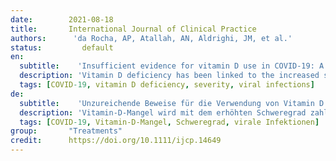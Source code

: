```yaml
---
date:        2021-08-18
title:       International Journal of Clinical Practice
authors:      'da Rocha, AP, Atallah, AN, Aldrighi, JM, et al.'
status:         default
en:
  subtitle:    'Insufficient evidence for vitamin D use in COVID-19: A rapid systematic review'
  description: 'Vitamin D deficiency has been linked to the increased severity of numerous viral infections. To assess whether vitamin D supplementation is safe and effective for the treatment of COVID-19. We searched MEDLINE, EMBASE, CENTRAL, LILACS and LOVE for randomised controlled trials (RCTs) published up to 2 March evaluating the effects of vitamin D for the treatment of coronavirus disease (COVID-19). Two authors selected the studies and analysed the data evidence following Cochrane Recommendations. We included three RCTs with a total of 385 participants. We found low certainty evidence indicating that hospitalised patients under calcifediol plus standard care (SC) treatment seem to present a significantly lower risk of being admitted to ICU but no difference in mortality. We found low to very low certainty evidence that the improvement in fibrinogen levels is slightly greater in mildly symptomatic or asymptomatic patients with COVID-19 that used cholecalciferol plus SC than in those treated with placebo plus SC (mean difference), and the patients who used cholecalciferol plus SC achieved more SARS-CoV-2 negativity, but not on d-dimer, c-reactive protein (CRP) or procalcitonin compared with the patients in the placebo plus SC group. We also found low to moderate certainty evidence that a single high dose of vitamin D does not seem to be effective for reducing mortality, length of hospital stay, ICU admissions and d-dimer or CRP levels when used in patients with moderate to severe COVID-19. As a practical implication, the use of vitamin D associated with SC seems to provide some benefit to patients with COVID-19. However, the evidence is currently insufficient to support the routine use of vitamin D for the management of COVID-19, as its effectiveness seems to depend on the dosage, on the baseline vitamin D levels, and on the degree of COVID-19 severity.'
  tags: [COVID-19, vitamin D deficiency, severity, viral infections]
de: 
  subtitle:    'Unzureichende Beweise für die Verwendung von Vitamin D bei COVID-19: Eine schnelle systematische Überprüfung'
  description: 'Vitamin-D-Mangel wird mit dem erhöhten Schweregrad zahlreicher viraler Infektionen in Verbindung gebracht. Untersucht werden sollte, ob eine Vitamin-D-Supplementierung für die Behandlung von COVID-19 sicher und wirksam ist. Wir suchten in MEDLINE, EMBASE, CENTRAL, LILACS und LOVE nach randomisierten kontrollierten Studien (RCTs), die bis zum 2. März veröffentlicht wurden und die Wirkung von Vitamin D bei der Behandlung von Coronavirus-Erkrankungen (COVID-19) bewerten. Zwei Autoren wählten die Studien aus und analysierten die Daten gemäß den Cochrane-Empfehlungen. Wir schlossen drei RCTs mit insgesamt 385 Teilnehmern ein. Wir fanden Belege mit geringer Sicherheit, die darauf hinweisen, dass hospitalisierte Patienten unter Calcifediol plus Standardbehandlung (SC) offenbar ein signifikant geringeres Risiko haben, auf die Intensivstation aufgenommen zu werden, aber keinen Unterschied in der Sterblichkeit. Wir fanden Hinweise mit geringer bis sehr geringer Sicherheit, dass die Verbesserung des Fibrinogenspiegels bei Patienten mit leichter oder asymptomatischer COVID-19, die mit Cholecalciferol plus SC behandelt wurden, etwas größer ist als bei Patienten, die mit Placebo plus SC behandelt wurden (mittlerer Unterschied), und dass die Patienten, die mit Cholecalciferol plus SC behandelt wurden, mehr SARS-CoV-2-Negativität erreichten, jedoch nicht bei d-Dimer, c-reaktivem Protein (CRP) oder Procalcitonin im Vergleich zu den Patienten in der Placebo-plus-SC-Gruppe. Außerdem fanden wir Hinweise mit geringer bis mittlerer Sicherheit, dass eine einmalige hohe Dosis Vitamin D bei Patienten mit mittelschwerer bis schwerer COVID-19 die Sterblichkeit, die Dauer des Krankenhausaufenthalts, die Aufnahme in die Intensivstation und die D-Dimer- oder CRP-Werte nicht wirksam zu reduzieren scheint. In der Praxis bedeutet dies, dass die Einnahme von Vitamin D in Verbindung mit SC einen gewissen Nutzen für Patienten mit COVID-19 zu haben scheint. Allerdings ist die Evidenz derzeit unzureichend, um den routinemäßigen Einsatz von Vitamin D für die Behandlung von COVID-19 zu unterstützen, da die Wirksamkeit von der Dosierung, dem Ausgangswert des Vitamin-D-Spiegels und dem Schweregrad von COVID-19 abzuhängen scheint.'
  tags: [COVID-19, Vitamin-D-Mangel, Schweregrad, virale Infektionen]
group:       "Treatments"
credit:      https://doi.org/10.1111/ijcp.14649
---
```

<object data="{{ page.link }}" style='height:calc(100vh - 400px); width: 100%' type='application/pdf'></object>